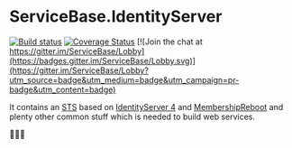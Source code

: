 # ServiceBase.IdentityServer

[![Build status](https://ci.appveyor.com/api/projects/status/0kld9s4sm8b50930/branch/master?svg=true)](https://ci.appveyor.com/project/aruss81994/servicebase-identityserver/branch/master)
[![Coverage Status](https://coveralls.io/repos/github/aruss/ServiceBase.IdentityServer/badge.svg?branch=master)](https://coveralls.io/github/aruss/ServiceBase.IdentityServer?branch=master)
[![Join the chat at https://gitter.im/ServiceBase/Lobby](https://badges.gitter.im/ServiceBase/Lobby.svg)](https://gitter.im/ServiceBase/Lobby?utm_source=badge&utm_medium=badge&utm_campaign=pr-badge&utm_content=badge)

It contains an [STS](https://en.wikipedia.org/wiki/Security_token_service) based on [IdentityServer 4](https://github.com/IdentityServer/IdentityServer4) and [MembershipReboot](https://github.com/brockallen/BrockAllen.MembershipReboot) and plenty other common stuff which is needed to build web services.

:no_entry_sign::rocket::microscope: